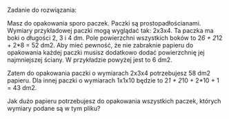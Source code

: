 Zadanie do rozwiązania:

Masz do opakowania sporo paczek. Paczki są prostopadłościanami. Wymiary przykładowej paczki mogą wyglądać tak: 2x3x4. Ta paczka ma boki o długości 2, 3 i 4 dm. Pole powierzchni wszystkich boków to 2*6 + 2*12 + 2*8 = 52 dm2. Aby mieć pewność, że nie zabraknie papieru do opakowania każdej paczki musisz dodatkowo dodać powierzchnię jej najmniejszej ściany. W przykładzie powyżej jest to 6 dm2.

Zatem do opakowania paczki o wymiarach 2x3x4 potrzebujesz 58 dm2 papieru. Dla innej paczki o wymiarach 1x1x10 będzie to 2*1 + 2*10 + 2*10 + 1 = 43 dm2.

 

Jak dużo papieru potrzebujesz do opakowania wszystkich paczek, których wymiary podane są w tym pliku?

